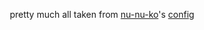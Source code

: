 <div align=center>

pretty much all taken from [nu-nu-ko](https://github.com/nu-nu-ko)'s [config](https://github.com/nu-nu-ko/crystal)
